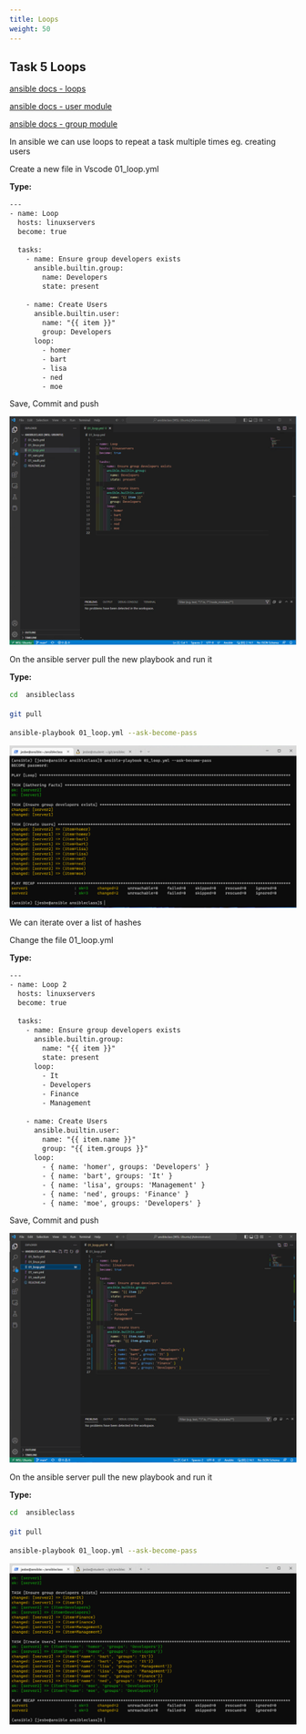 ```yaml
---
title: Loops
weight: 50
---
```


## Task 5 Loops

[ansible docs - loops](https://docs.ansible.com/ansible/latest/user_guide/playbooks_loops.html)

[ansible docs - user module](https://docs.ansible.com/ansible/latest/collections/ansible/builtin/user_module.html)

[ansible docs - group module](https://docs.ansible.com/ansible/latest/collections/ansible/builtin/group_module.html)

In ansible we can use loops to repeat a task multiple times eg. creating users

Create a new file in Vscode 01_loop.yml

__Type:__

```ansible
---
- name: Loop
  hosts: linuxservers
  become: true

  tasks:
    - name: Ensure group developers exists
      ansible.builtin.group:
        name: Developers
        state: present

    - name: Create Users
      ansible.builtin.user:
        name: "{{ item }}"
        group: Developers
      loop:
        - homer
        - bart
        - lisa
        - ned
        - moe

```

Save, Commit and push

![Alt text](images/001_ansible_loop_playbook.png?raw=true "ansible loop playbook")

On the ansible server pull the new playbook and run it

__Type:__

```bash
cd  ansibleclass

git pull

ansible-playbook 01_loop.yml --ask-become-pass

```

![Alt text](images/002_ansible_loop_playbook_run.png?raw=true "ansible loop playbook run")

We can iterate over a list of hashes

Change the file 01_loop.yml

__Type:__

```ansible
---
- name: Loop 2
  hosts: linuxservers
  become: true

  tasks:
    - name: Ensure group developers exists
      ansible.builtin.group:
        name: "{{ item }}"
        state: present
      loop:
        - It
        - Developers
        - Finance
        - Management

    - name: Create Users
      ansible.builtin.user:
        name: "{{ item.name }}"
        group: "{{ item.groups }}"
      loop:
        - { name: 'homer', groups: 'Developers' }
        - { name: 'bart', groups: 'It' }
        - { name: 'lisa', groups: 'Management' }
        - { name: 'ned', groups: 'Finance' }
        - { name: 'moe', groups: 'Developers' }

```

Save, Commit and push

![Alt text](images/003_ansible_loop_hash_playbook.png?raw=true "ansible loop hash playbook")

On the ansible server pull the new playbook and run it

__Type:__

```bash
cd  ansibleclass

git pull

ansible-playbook 01_loop.yml --ask-become-pass

```

![Alt text](images/004_ansible_loop_hash_playbook_run.png?raw=true "ansible loop hash playbook run")
